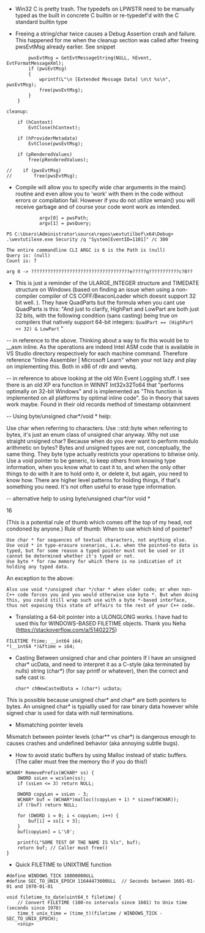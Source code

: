 
- Win32 C is pretty trash. The typedefs on LPWSTR need to be manually typed as the built in concrete C builtin or re-typedef'd with the C standard builtin type


- Freeing a string/char twice causes a Debug Assertion crash and failure. This happened for me when the cleanup section was called after freeing pwsEvtMsg already earlier. See snippet
```        
        pwsEvtMsg = GetEvtMessageString(NULL, hEvent, EvtFormatMessageXml);
        if (pwsEvtMsg)
        {
            wprintf(L"\n [Extended Message Data] \n\t %s\n", pwsEvtMsg);
            free(pwsEvtMsg);
        }
    }

cleanup:

    if (hContext)
        EvtClose(hContext);

    if (hProviderMetadata)
        EvtClose(pwsEvtMsg);

    if (pRenderedValues)
        free(pRenderedValues);

//    if (pwsEvtMsg)
//        free(pwsEvtMsg);
```

- Compile will allow you to specify wide char arguments in the main() routine and even allow you to 'work' with them in the code without errors or compilation fail. However if you do not utilize wmain() you will receive garbage and of course your code wont work as intended.

```
            argv[0] = pwsPath;
            argv[1] = pwsQuery;

PS C:\Users\Administrator\source\repos\wevtutilbof\x64\Debug> .\wevtutilexe.exe Security /q "System[EventID=1101]" /c 300

The entire commandline CLI ARGC is 6 is the Path is (null)
Query is: (null)
Count is: 7

arg 0 -> ????????????????????????????????????e?????q???????????c?0??
```

- This is just a reminder of the ULARGE_INTEGER structure and TIMEDATE structure on Windows (based on finding an issue when using a non-compiler compiler of CS COFF/BeaconLoader which doesnt support 32 bit well. ). They have QuadParts but the formula when you cant use QuadParts is this: "And just to clarify, HighPart and LowPart are both just 32 bits, with the following condition (sans casting) being true on compilers that natively support 64-bit integers: `QuadPart == (HighPart << 32) & LowPart` "

-- in reference to the above. Thinking about a way to fix this would be to __asm inline. As the operations are indeed Intel ASM code that is available in VS Studio directory respectively for each machine command. Therefore reference "Inline Assembler | Microsoft Learn"  when your not lazy and play on implementing this. Both in x86 of rdir and wevtq.

-- in reference to above looking at the old Win Event Loggiing stuff. I see there is an old XP era function in WINNT Int32x32To64 that "performs optimally on 32-bit Windows" and is implemented as "This function is implemented on all platforms by optimal inline code". So in theory that saves work maybe. Found in their old records method of timestamp obtainment


-- Using byte/unsigned char*/void * help:

Use char when referring to characters. Use ::std::byte when referring to bytes, it's just an enum class of unsigned char anyway. Why not use straight unsigned char? Because when do you ever want to perform modulo arithmetic on bytes? Bytes and unsigned types are not, conceptually, the same thing. They byte type actually restricts your operations to bitwise only. Use a void pointer to be generic, to keep others from knowing type information, when you know what to cast it to, and when the only other things to do with it are to hold onto it, or delete it, but again, you need to know how. There are higher level patterns for holding things, if that's something you need. It's not often useful to erase type information. 

-- alternative help to using byte/unsigned char*/or void *

 16

(This is a potential rule of thumb which comes off the top of my head, not condoned by anyone.)
Rule of thumb: When to use which kind of pointer?

    Use char * for sequences of textual characters, not anything else.
    Use void * in type-erasure scenarios, i.e. when the pointed-to data is typed, but for some reason a typed pointer must not be used or it cannot be determined whether it's typed or not.
    Use byte * for raw memory for which there is no indication of it holding any typed data.

An exception to the above:

    Also use void */unsigned char */char * when older code; or when non-C++ code forces you and you would otherwise use byte *. But when doing this, you could still wrap such use with a byte *-based interface, thus not exposing this state of affairs to the rest of your C++ code.


- Translating a 64-bit pointer into a ULONGLONG works. I have had to used this for WINDOWS-BASED FILETIME objects. Thank you Neha (https://stackoverflow.com/a/51402275)
```
FILETIME ftime; __int64 i64;
*(__int64 *)&ftime = i64;
```

- Casting Between unsigned char and char pointers
If I have an unsigned char* ucData, and need to interpret it as a C-style (aka terminated by nulls) string (char*) (for say printf or whatever), then the correct and safe cast is:

	`char* chNewCastedData = (char*) ucData;`
	
This is possible because unsigned char* and char* are both pointers to bytes. 
An unsigned char* is typiallly used for raw binary data however while signed char is used for data with null terminations.


- Mismatching pointer levels

Mismatch between pointer levels (char** vs char*) is dangerous enough to causes crashes and undefined behavior (aka annoying subtle bugs). 


- How to avoid static buffers by using Malloc instead of static buffers. (The caller must free the memory tho if you do this!)

```
WCHAR* RemovePrefix(WCHAR* ss) {
    DWORD ssLen = wcslen(ss);
    if (ssLen <= 3) return NULL;

    DWORD copyLen = ssLen - 3;
    WCHAR* buf = (WCHAR*)malloc((copyLen + 1) * sizeof(WCHAR));
    if (!buf) return NULL;

    for (DWORD i = 0; i < copyLen; i++) {
        buf[i] = ss[i + 3];
    }
    buf[copyLen] = L'\0';

    printf(L"SOME TEST OF THE NAME IS %ls", buf);
    return buf; // Caller must free()
}
```

- Quick FILETIME to UNIXTIME function

```
#define WINDOWS_TICK 10000000ULL
#define SEC_TO_UNIX_EPOCH 11644473600ULL  // Seconds between 1601-01-01 and 1970-01-01

void filetime_to_date(uint64_t filetime) {
    // Convert FILETIME (100-ns intervals since 1601) to Unix time (seconds since 1970)
    time_t unix_time = (time_t)(filetime / WINDOWS_TICK - SEC_TO_UNIX_EPOCH);
    <snip>
```	
	

